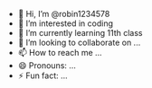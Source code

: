 - 👋 Hi, I’m @robin1234578
- 👀 I’m interested in coding
- 🌱 I’m currently learning 11th class
- 💞️ I’m looking to collaborate on ...
- 📫 How to reach me ...
- 😄 Pronouns: ...
- ⚡ Fun fact: ...

<!---
robin1234578/robin1234578 is a ✨ special ✨ repository because its `README.md` (this file) appears on your GitHub profile.
You can click the Preview link to take a look at your changes.
--->
